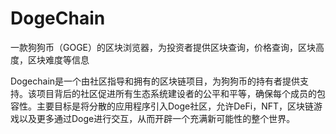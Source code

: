 # 

# DogeChain


一款狗狗币（GOGE）的区块浏览器，为投资者提供区块查询，价格查询，区块高度，区块难度等信息

Dogechain是一个由社区指导和拥有的区块链项目，为狗狗币的持有者提供支持。该项目背后的社区促进所有生态系统建设者的公平和平等，确保每个成员的包容性。主要目标是将分散的应用程序引入Doge社区，允许DeFi，NFT，区块链游戏以及更多通过Doge进行交互，从而开辟一个充满新可能性的整个世界。

